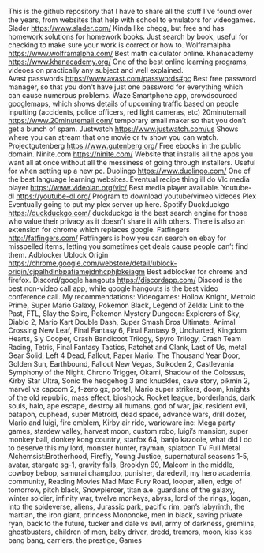 This is the github repository that I have to share all the stuff I've found over the years, from websites that help with school to emulators for videogames.  
Slader https://www.slader.com/  Kinda like chegg, but free and has homework solutions for homework books.  Just search by book, useful for checking to make sure your work is correct or how to.
Wolframalpha https://www.wolframalpha.com/  Best math calculator online.
Khanacademy https://www.khanacademy.org/ One of the best online learning programs, videoes on practically any subject and well explained.  
Avast passwords https://www.avast.com/passwords#pc Best free password manager, so that you don’t have just one password for everything which can cause numerous problems.
Waze Smartphone app, crowdsourced googlemaps, which shows details of upcoming traffic based on people inputting (accidents, police officers, red light cameras, etc)
20minutemail https://www.20minutemail.com/ temporary email maker so that you don’t get a bunch of spam.
Justwatch https://www.justwatch.com/us Shows where you can stream that one movie or tv show you can watch.
Projectgutenberg https://www.gutenberg.org/ Free ebooks in the public domain.
Ninite.com https://ninite.com/ Website that installs all the apps you want all at once without all the messiness of going through installers.  Useful for when setting up a new pc.
Duolingo https://www.duolingo.com/ One of the best language learning websites.
Eventual recipe thing ill do
Vlc media player https://www.videolan.org/vlc/ Best media player available.
Youtube-dl https://youtube-dl.org/ Program to download youtube/vimeo videoes
Plex Eventually going to put my plex server up here.
Spotify
Duckduckgo https://duckduckgo.com/ duckduckgo is the best search engine for those who value their privacy as it doesn’t share it with others.  There is also an extension for chrome which replaces google.
Fatfingers http://fatfingers.com/ Fatfingers is how you can search on ebay for misspelled items, letting you sometimes get deals cause people can’t find them.
Adblocker Ublock Origin https://chrome.google.com/webstore/detail/ublock-origin/cjpalhdlnbpafiamejdnhcphjbkeiagm Best adblocker for chrome and firefox.
Discord/google hangouts https://discordapp.com/ Discord is the best non-video call app, while google hangouts is the best video conference call.
My recommendations:
Videogames:  Hollow Knight, Metroid Prime, Super Mario Galaxy, Pokemon Black, Legend of Zelda: Link to the Past, FTL, Slay the Spire, Pokemon Mystery Dungeon: Explorers of Sky, Diablo 2, Mario Kart Double Dash, Super Smash Bros Ultimate, Animal Crossing New Leaf, Final Fantasy 6, Final Fantasy 9, Uncharted, Kingdom Hearts, Sly Cooper, Crash Bandicoot Trilogy, Spyro Trilogy, Crash Team Racing, Tetris, Final Fantasy Tactics, Ratchet and Clank, Last of Us, metal Gear Solid, Left 4 Dead, Fallout, Paper Mario: The Thousand Year Door, Golden Sun, Earthbound, Fallout New Vegas, Suikoden 2, Castlevania Symphony of the Night, Chrono Trigger, Okami, Shadow of the Colossus, Kirby Star Ultra, Sonic the hedgehog 3 and knuckles, cave story, pikmin 2, marvel vs capcom 2, f-zero gx, portal, Mario super strikers, doom, knights of the old republic, mass effect, bioshock. Rocket league, borderlands, dark souls, halo, ape escape, destroy all humans, god of war, jak, resident evil, patapon, cuphead, super Metroid, dead space, advance wars, drill dozer, Mario and luigi, fire emblem, Kirby air ride, warioware inc: Mega party games, stardew valley, harvest moon, custom robo, luigi’s mansion, super monkey ball, donkey kong country, starfox 64, banjo kazooie, what did I do to deserve this my lord, monster hunter, rayman, splatoon
TV
Full Metal Alchemsist:Brotherhood, Firefly, Young Justice, supernatural seasons 1-5, avatar, stargate sg-1, gravity falls, Brooklyn 99, Malcom in the middle, cowboy bebop, samurai champloo, punisher, daredevil, my hero academia, community, 
Reading
Movies
Mad Max: Fury Road, looper, alien, edge of tomorrow, pitch black, Snowpiercer, titan a.e. guardians of the galaxy, winter soldier, infinity war, twelve monkeys, abyss, lord of the rings, logan, into the spideverse, aliens, Jurassic park, pacific rim, pan’s labyrinth, the martian, the iron giant, princess Mononoke, men in black, saving private ryan, back to the future, tucker and dale vs evil, army of darkness, gremlins, ghostbusters, children of men, baby driver, dredd, tremors, moon, kiss kiss bang bang, carriers, the prestige, 
Games

